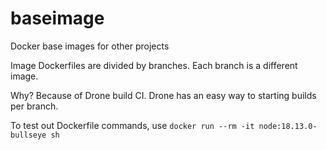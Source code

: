 # baseimage
Docker base images for other projects

Image Dockerfiles are divided by branches. Each branch is a different image.

Why?
Because of Drone build CI. Drone has an easy way to starting builds per branch.

To test out Dockerfile commands, use
`docker run --rm -it node:18.13.0-bullseye sh`